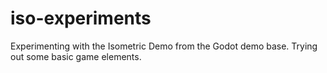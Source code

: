 # iso-experiments

Experimenting with the Isometric Demo from the Godot demo base. Trying out some basic game elements.
